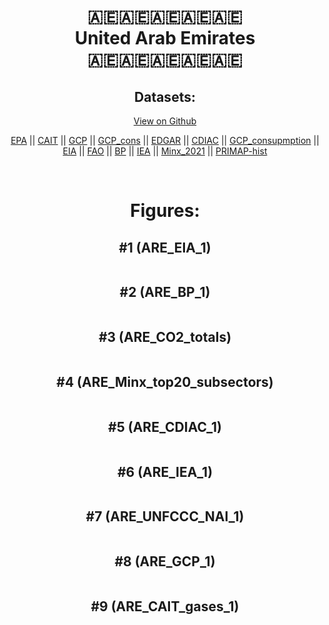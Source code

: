 
<center>
<h1 align="center">
🇦🇪🇦🇪🇦🇪🇦🇪🇦🇪
<br>
United Arab Emirates
<br>
🇦🇪🇦🇪🇦🇪🇦🇪🇦🇪
</h1>
<h2>Datasets:</h2>
<p><a href="https://github.com/dquintani/GreenhouseData/tree/master/country_data/ARE_United Arab Emirates/data">View on Github</a>
<br></p><p><a href="data/ARE_EPA.csv">EPA</a> || <a href="data/ARE_CAIT.csv">CAIT</a> || <a href="data/ARE_GCP.csv">GCP</a> || <a href="data/ARE_GCP_cons.csv">GCP_cons</a> || <a href="data/ARE_EDGAR.csv">EDGAR</a> || <a href="data/ARE_CDIAC.csv">CDIAC</a> || <a href="data/ARE_GCP_consupmption.csv">GCP_consupmption</a> || <a href="data/ARE_EIA.csv">EIA</a> || <a href="data/ARE_FAO.csv">FAO</a> || <a href="data/ARE_BP.csv">BP</a> || <a href="data/ARE_IEA.csv">IEA</a> || <a href="data/ARE_Minx_2021.csv">Minx_2021</a> || <a href="data/ARE_PRIMAP-hist.csv">PRIMAP-hist</a></p><p><br></p>
<h1>Figures:</h1><h2>#1 (ARE_EIA_1)</h2>
<p><img alt="" src="figures/ARE_EIA_1.png" /></p><h2>#2 (ARE_BP_1)</h2>
<p><img alt="" src="figures/ARE_BP_1.png" /></p><h2>#3 (ARE_CO2_totals)</h2>
<p><img alt="" src="figures/ARE_CO2_totals.png" /></p><h2>#4 (ARE_Minx_top20_subsectors)</h2>
<p><img alt="" src="figures/ARE_Minx_top20_subsectors.png" /></p><h2>#5 (ARE_CDIAC_1)</h2>
<p><img alt="" src="figures/ARE_CDIAC_1.png" /></p><h2>#6 (ARE_IEA_1)</h2>
<p><img alt="" src="figures/ARE_IEA_1.png" /></p><h2>#7 (ARE_UNFCCC_NAI_1)</h2>
<p><img alt="" src="figures/ARE_UNFCCC_NAI_1.png" /></p><h2>#8 (ARE_GCP_1)</h2>
<p><img alt="" src="figures/ARE_GCP_1.png" /></p><h2>#9 (ARE_CAIT_gases_1)</h2>
<p><img alt="" src="figures/ARE_CAIT_gases_1.png" /></p>